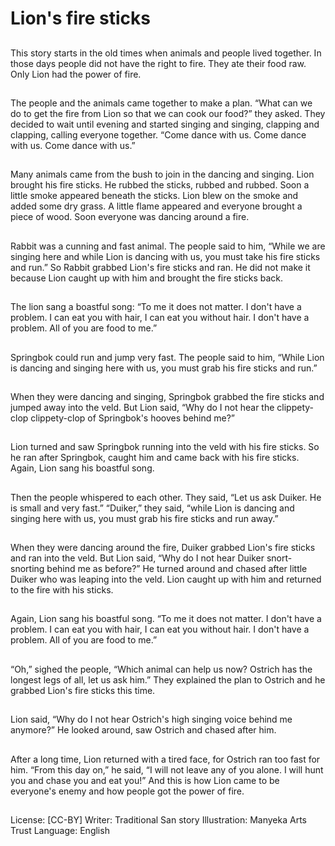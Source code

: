 # Lion's fire sticks

##
This story starts in the old times
when animals and people lived
together. In those days people did
not have the right to fire. They ate
their food raw.
Only Lion had the power of fire.

##
The people and the animals came
together to make a plan. “What can
we do to get the fire from Lion so
that we can cook our food?” they
asked.
They decided to wait until evening
and started singing and singing,
clapping and clapping, calling
everyone together.
“Come dance with us.
Come dance with us.
Come dance with us.”

##
Many animals came from the bush
to join in the dancing and singing.
Lion brought his fire sticks. He
rubbed the sticks, rubbed and
rubbed. Soon a little smoke
appeared beneath the sticks. Lion
blew on the smoke and added some
dry grass.
A little flame appeared and
everyone brought a piece of wood.
Soon everyone was dancing around
a fire.

##
Rabbit was a cunning and fast
animal. The people said to him,
“While we are singing here and
while Lion is dancing with us, you
must take his fire sticks and run.”
So Rabbit grabbed Lion's fire sticks
and ran. He did not make it because
Lion caught up with him and
brought the fire sticks back.

##
The lion sang a boastful song:
“To me it does not matter.
I don't have a problem.
I can eat you with hair,
I can eat you without hair.
I don't have a problem.
All of you are food to me.”

##
Springbok could run and jump very
fast. The people said to him, “While
Lion is dancing and singing here
with us, you must grab his fire
sticks and run.”

##
When they were dancing and
singing, Springbok grabbed the fire
sticks and jumped away into the
veld. But Lion said, “Why do I not
hear the clippety-clop clippety-clop
of Springbok's hooves behind me?”

##
Lion turned and saw Springbok
running into the veld with his fire
sticks. So he ran after Springbok,
caught him and came back with his
fire sticks.
Again, Lion sang his boastful song.

##
Then the people whispered to each
other. They said, “Let us ask Duiker.
He is small and very fast.” “Duiker,”
they said, “while Lion is dancing
and singing here with us, you must
grab his fire sticks and run away.”

##
When they were dancing around the
fire, Duiker grabbed Lion's fire
sticks and ran into the veld. But
Lion said, “Why do I not hear Duiker
snort-snorting behind me as
before?”
He turned around and chased after
little Duiker who was leaping into
the veld. Lion caught up with him
and returned to the fire with his
sticks.

##
Again, Lion sang his boastful song.
“To me it does not matter.
I don't have a problem.
I can eat you with hair,
I can eat you without hair.
I don't have a problem.
All of you are food to me.”

##
“Oh,” sighed the people, “Which
animal can help us now? Ostrich
has the longest legs of all, let us ask
him.” They explained the plan to
Ostrich and he grabbed Lion's fire
sticks this time.

##
Lion said, “Why do I not hear
Ostrich's high singing voice behind
me anymore?” He looked around,
saw Ostrich and chased after him.

##
After a long time, Lion returned with
a tired face, for Ostrich ran too fast
for him. “From this day on,” he said,
“I will not leave any of you alone. I
will hunt you and chase you and eat
you!”
And this is how Lion came to be
everyone's enemy and how people
got the power of fire.

##
License: [CC-BY]
Writer: Traditional San story
Illustration: Manyeka Arts Trust
Language: English
